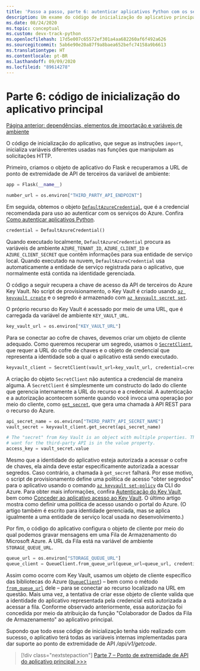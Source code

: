 ```yaml
---
title: 'Passo a passo, parte 6: autenticar aplicativos Python com os serviços do Azure'
description: Um exame do código de inicialização do aplicativo principal, que configura o objeto DefaultAzureCredential e os objetos de cliente necessários ao ponto de extremidade de API.
ms.date: 08/24/2020
ms.topic: conceptual
ms.custom: devx-track-python
ms.openlocfilehash: 17d5e007c65572ef301a4aa682260af6f492a626
ms.sourcegitcommit: 5ab6e90e20a87f9a8baea652befc74158a9b6613
ms.translationtype: HT
ms.contentlocale: pt-BR
ms.lasthandoff: 09/09/2020
ms.locfileid: "89614278"
---
```

# <a name="part-6-main-app-startup-code"></a>Parte 6: código de inicialização do aplicativo principal

[Página anterior: dependências, elementos de importação e variáveis de ambiente](walkthrough-tutorial-authentication-05.md)

O código de inicialização do aplicativo, que segue as instruções `import`, inicializa variáveis diferentes usadas nas funções que manipulam as solicitações HTTP.

Primeiro, criamos o objeto de aplicativo do Flask e recuperamos a URL de ponto de extremidade de API de terceiros da variável de ambiente:

```python
app = Flask(__name__)

number_url = os.environ["THIRD_PARTY_API_ENDPOINT"]
```

Em seguida, obtemos o objeto [`DefaultAzureCredential`](/python/api/azure-identity/azure.identity.defaultazurecredential?view=azure-python
), que é a credencial recomendada para uso ao autenticar com os serviços do Azure. Confira [Como autenticar aplicativos Python](azure-sdk-authenticate.md#authenticate-with-defaultazurecredential).

```python
credential = DefaultAzureCredential()
```

Quando executado localmente, `DefaultAzureCredential` procura as variáveis de ambiente `AZURE_TENANT_ID`, `AZURE_CLIENT_ID` e `AZURE_CLIENT_SECRET` que contêm informações para sua entidade de serviço local. Quando executado na nuvem, `DefaultAzureCredential` usa automaticamente a entidade de serviço registrada para o aplicativo, que normalmente está contida na identidade gerenciada.

O código a seguir recupera a chave de acesso da API de terceiros do Azure Key Vault. No script de provisionamento, o Key Vault é criado usando [`az keyvault create`](/cli/azure/keyvault?view=azure-cli-latest#az-keyvault-create) e o segredo é armazenado com [`az keyvault secret set`](/cli/azure/keyvault/secret?view=azure-cli-latest#az-keyvault-secret-set).

O próprio recurso do Key Vault é acessado por meio de uma URL, que é carregada da variável de ambiente `KEY_VAULT_URL`.

```python
key_vault_url = os.environ["KEY_VAULT_URL"]
```

Para se conectar ao cofre de chaves, devemos criar um objeto de cliente adequado. Como queremos recuperar um segredo, usamos o [`SecretClient`](/python/api/azure-keyvault-secrets/azure.keyvault.secrets.secretclient?view=azure-python), que requer a URL do cofre de chaves e o objeto de credencial que representa a identidade sob a qual o aplicativo está sendo executado.

```python
keyvault_client = SecretClient(vault_url=key_vault_url, credential=credential)
```

A criação do objeto `SecretClient` não autentica a credencial de maneira alguma. A `SecretClient` é simplesmente um constructo do lado do cliente que gerencia internamente a URL do recurso e a credencial. A autenticação e a autorização acontecem somente quando você invoca uma operação por meio do cliente, como [`get_secret`](/python/api/azure-keyvault-secrets/azure.keyvault.secrets.secretclient?view=azure-python#get-secret-name--version-none----kwargs-), que gera uma chamada à API REST para o recurso do Azure.

```python
api_secret_name = os.environ["THIRD_PARTY_API_SECRET_NAME"]
vault_secret = keyvault_client.get_secret(api_secret_name)

# The "secret" from Key Vault is an object with multiple properties. The key we
# want for the third-party API is in the value property. 
access_key = vault_secret.value
```

Mesmo que a identidade do aplicativo esteja autorizada a acessar o cofre de chaves, ela ainda deve estar especificamente autorizada a acessar segredos.  Caso contrário, a chamada à `get_secret` falhará. Por esse motivo, o script de provisionamento define uma política de acesso "obter segredos" para o aplicativo usando o comando [`az keyvault set-policy`](/cli/azure/keyvault?view=azure-cli-latest#az-keyvault-set-policy) da CLI do Azure. Para obter mais informações, confira [Autenticação do Key Vault](/azure/key-vault/general/authentication), bem como [Conceder ao aplicativo acesso ao Key Vault](/azure/key-vault/general/managed-identity#grant-your-app-access-to-key-vault). O último artigo mostra como definir uma política de acesso usando o portal do Azure. (O artigo também é escrito para identidade gerenciada, mas se aplica igualmente a uma entidade de serviço local usada no desenvolvimento.)

Por fim, o código do aplicativo configura o objeto de cliente por meio do qual podemos gravar mensagens em uma Fila de Armazenamento do Microsoft Azure. A URL da Fila está na variável de ambiente `STORAGE_QUEUE_URL`.

```python
queue_url = os.environ["STORAGE_QUEUE_URL"]
queue_client = QueueClient.from_queue_url(queue_url=queue_url, credential=credential)
```

Assim como ocorre com Key Vault, usamos um objeto de cliente específico das bibliotecas do Azure ([`QueueClient`](/python/api/azure-storage-queue/azure.storage.queue.queueclient?view=azure-python)) – bem como o método [`from_queue_url`](/python/api/azure-storage-queue/azure.storage.queue.queueclient?view=azure-python#from-queue-url-queue-url--credential-none----kwargs-) dele – para se conectar ao recurso localizado na URL em questão. Mais uma vez, a tentativa de criar esse objeto de cliente valida que a identidade do aplicativo representada pela credencial está autorizada a acessar a fila. Conforme observado anteriormente, essa autorização foi concedida por meio da atribuição da função "Colaborador de Dados da Fila de Armazenamento" ao aplicativo principal.

Supondo que todo esse código de inicialização tenha sido realizado com sucesso, o aplicativo terá todas as variáveis internas implementadas para dar suporte ao ponto de extremidade de API */api/v1/getcode*.

> [!div class="nextstepaction"]
> [Parte 7 – Ponto de extremidade de API do aplicativo principal >>>](walkthrough-tutorial-authentication-07.md)
